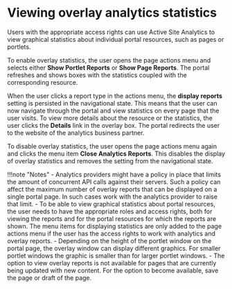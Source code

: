 # Viewing overlay analytics statistics

Users with the appropriate access rights can use Active Site Analytics to view graphical statistics about individual portal resources, such as pages or portlets.

To enable overlay statistics, the user opens the page actions menu and selects either **Show Portlet Reports** or **Show Page Reports**. The portal refreshes and shows boxes with the statistics coupled with the corresponding resource.

When the user clicks a report type in the actions menu, the **display reports** setting is persisted in the navigational state. This means that the user can now navigate through the portal and view statistics on every page that the user visits. To view more details about the resource or the statistics, the user clicks the **Details** link in the overlay box. The portal redirects the user to the website of the analytics business partner.

To disable overlay statistics, the user opens the page actions menu again and clicks the menu item **Close Analytics Reports**. This disables the display of overlay statistics and removes the setting from the navigational state.

!!!note "Notes"
    -   Analytics providers might have a policy in place that limits the amount of concurrent API calls against their servers. Such a policy can affect the maximum number of overlay reports that can be displayed on a single portal page. In such cases work with the analytics provider to raise that limit.
    -   To be able to view graphical statistics about portal resources, the user needs to have the appropriate roles and access rights, both for viewing the reports and for the portal resources for which the reports are shown. The menu items for displaying statistics are only added to the page actions menu if the user has the access rights to work with analytics and overlay reports.
    -   Depending on the height of the portlet window on the portal page, the overlay window can display different graphics. For smaller portlet windows the graphic is smaller than for larger portlet windows.
    -   The option to view overlay reports is not available for pages that are currently being updated with new content. For the option to become available, save the page or draft of the page.



